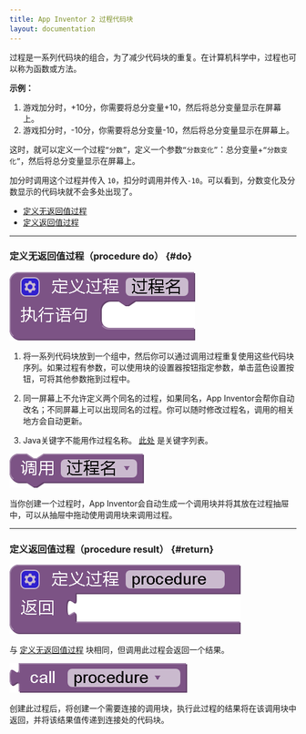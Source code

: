 ```yaml
---
title: App Inventor 2 过程代码块
layout: documentation
---
```


过程是一系列代码块的组合，为了减少代码块的重复。在计算机科学中，过程也可以称为函数或方法。

**示例：**

1. 游戏加分时，+10分，你需要将总分变量+10，然后将总分变量显示在屏幕上。
1. 游戏扣分时，-10分，你需要将总分变量-10，然后将总分变量显示在屏幕上。

这时，就可以定义一个过程`“分数”`，定义一个参数`“分数变化”`：总分变量+`“分数变化”`，然后将总分变量显示在屏幕上。

加分时调用这个过程并传入 `10`，扣分时调用并传入`-10`。可以看到，分数变化及分数显示的代码块就不会多处出现了。

* [定义无返回值过程](#do)
* [定义返回值过程](#return)

***
### 定义无返回值过程（procedure do）   {#do}

![](images/procedure/do.png)

1. 将一系列代码块放到一个组中，然后你可以通过调用过程重复使用这些代码块序列。如果过程有参数，可以使用块的设置器按钮指定参数，单击蓝色设置按钮，可将其他参数拖到过程中。

1. 同一屏幕上不允许定义两个同名的过程，如果同名，App Inventor会帮你自动改名；不同屏幕上可以出现同名的过程。你可以随时修改过程名，调用的相关地方会自动更新。

1. Java关键字不能用作过程名称。 [此处](https://en.wikipedia.org/wiki/List_of_Java_keywords) 是关键字列表。

![](images/procedure/calldo.png)

当你创建一个过程时，App Inventor会自动生成一个调用块并将其放在过程抽屉中，可以从抽屉中拖动使用调用块来调用过程。

***
### 定义返回值过程（procedure result）   {#return}

![](images/procedure/return.png)

与 [定义无返回值过程](#do) 块相同，但调用此过程会返回一个结果。

![](images/procedure/callreturn.png)

创建此过程后，将创建一个需要连接的调用块，执行此过程的结果将在该调用块中返回，并将该结果值传递到连接处的代码块。
